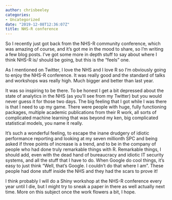 ```yaml
---
author: chrisbeeley
categories:
- Uncategorized
date: "2019-12-08T12:36:07Z"
title: NHS-R conference
---
```


So I recently just got back from the NHS-R community conference, which was amazing of course, and it’s got me in the mood to share, so I’m writing a few blog posts. I’ve got some more in depth stuff to say about where I think NHS-R is/ should be going, but this is the “feels” one.

As I mentioned on Twitter, I love the NHS and I love R so I’m obviously going to enjoy the NHS-R conference. It was really good and the standard of talks and workshops was really high. Much bigger and better than last year.

It was so inspiring to be there. To be honest I get a bit depressed about the state of analytics in the NHS (as you’ll see from my Twitter) but you would never guess it for those two days. The big feeling that I got while I was there is that I need to up my game. There were people with huge, fully functioning packages, multiple academic publications from their R work, all sorts of complicated machine learning that was beyond my ken, big complicated statistical models, you name it really.

It’s such a wonderful feeling, to escape the inane drudgery of idiotic performance reporting and looking at my seven millionth SPC and being asked if three points of increase is a trend, and to be in the company of people who had done truly remarkable things with R. Remarkable things, I should add, even with the dead hand of bureaucracy and idiotic IT security systems, and all the stuff that I have to do. When Google do cool things, it’s easy to just think “Well, that’s Google. I couldn’t do that where I am”. These people had done stuff inside the NHS and they had the scars to prove it!

I think probably I will do a Shiny workshop at the NHS-R conference every year until I die, but I might try to sneak a paper in there as well actually next time. More on this subject once the work flowers a bit, I hope.